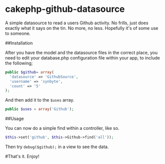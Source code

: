 cakephp-github-datasource
==========================

A simple datasource to read a users Github activity. No frills, just does exactly what it says on the tin. No more, no less. Hopefully it's of some use to someone.

##Installation

After you have the model and the datasource files in the correct place, you need to edit your database.php configuration file within your app, to include the following;

```php
public $github= array(
  'datasource' => 'GithubSource',
  'username' => 'synbyte',
  'count' => '5' 
);
```

And then add it to the ```$uses``` array. 

```php
public $uses = array('Github');
```

##Usage

You can now do a simple find within a controller, like so.

```php
$this->set('github', $this->Github->find('all'));
```

Then try ```debug($github);``` in a view to see the data.

#That's it. Enjoy!
